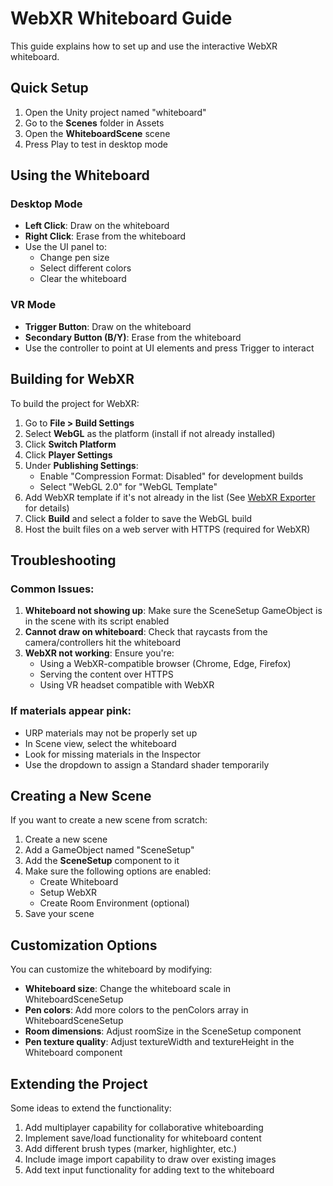 # WebXR Whiteboard Guide

This guide explains how to set up and use the interactive WebXR whiteboard.

## Quick Setup

1. Open the Unity project named "whiteboard"
2. Go to the **Scenes** folder in Assets
3. Open the **WhiteboardScene** scene
4. Press Play to test in desktop mode

## Using the Whiteboard

### Desktop Mode
- **Left Click**: Draw on the whiteboard
- **Right Click**: Erase from the whiteboard
- Use the UI panel to:
  - Change pen size
  - Select different colors
  - Clear the whiteboard

### VR Mode
- **Trigger Button**: Draw on the whiteboard
- **Secondary Button (B/Y)**: Erase from the whiteboard  
- Use the controller to point at UI elements and press Trigger to interact

## Building for WebXR

To build the project for WebXR:

1. Go to **File > Build Settings**
2. Select **WebGL** as the platform (install if not already installed)
3. Click **Switch Platform**
4. Click **Player Settings**
5. Under **Publishing Settings**:
   - Enable "Compression Format: Disabled" for development builds
   - Select "WebGL 2.0" for "WebGL Template"
6. Add WebXR template if it's not already in the list (See [WebXR Exporter](https://github.com/De-Panther/unity-webxr-export) for details)
7. Click **Build** and select a folder to save the WebGL build
8. Host the built files on a web server with HTTPS (required for WebXR)

## Troubleshooting

### Common Issues:

1. **Whiteboard not showing up**: Make sure the SceneSetup GameObject is in the scene with its script enabled
2. **Cannot draw on whiteboard**: Check that raycasts from the camera/controllers hit the whiteboard
3. **WebXR not working**: Ensure you're:
   - Using a WebXR-compatible browser (Chrome, Edge, Firefox)
   - Serving the content over HTTPS
   - Using VR headset compatible with WebXR

### If materials appear pink:
- URP materials may not be properly set up
- In Scene view, select the whiteboard
- Look for missing materials in the Inspector
- Use the dropdown to assign a Standard shader temporarily

## Creating a New Scene

If you want to create a new scene from scratch:

1. Create a new scene
2. Add a GameObject named "SceneSetup"
3. Add the **SceneSetup** component to it
4. Make sure the following options are enabled:
   - Create Whiteboard
   - Setup WebXR
   - Create Room Environment (optional)
5. Save your scene

## Customization Options

You can customize the whiteboard by modifying:

- **Whiteboard size**: Change the whiteboard scale in WhiteboardSceneSetup
- **Pen colors**: Add more colors to the penColors array in WhiteboardSceneSetup
- **Room dimensions**: Adjust roomSize in the SceneSetup component
- **Pen texture quality**: Adjust textureWidth and textureHeight in the Whiteboard component

## Extending the Project

Some ideas to extend the functionality:

1. Add multiplayer capability for collaborative whiteboarding
2. Implement save/load functionality for whiteboard content
3. Add different brush types (marker, highlighter, etc.)
4. Include image import capability to draw over existing images
5. Add text input functionality for adding text to the whiteboard 